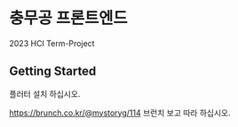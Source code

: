 # 충무공 프론트엔드

2023 HCI Term-Project

## Getting Started

플러터 설치 하십시오.

https://brunch.co.kr/@mystoryg/114
브런치 보고 따라 하십시오.

